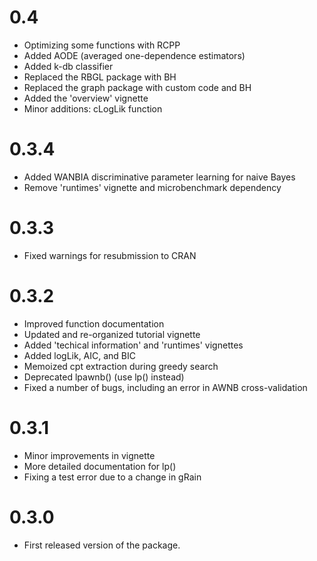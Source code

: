 # 0.4
* Optimizing some functions with RCPP
* Added AODE (averaged one-dependence estimators)
* Added k-db classifier
* Replaced the RBGL package with BH
* Replaced the graph package with custom code and BH 
* Added the 'overview' vignette
* Minor additions: cLogLik function

# 0.3.4
* Added WANBIA discriminative parameter learning for naive Bayes
* Remove 'runtimes' vignette and microbenchmark dependency

# 0.3.3
* Fixed warnings for resubmission to CRAN

# 0.3.2
* Improved function documentation
* Updated and re-organized tutorial vignette 
* Added 'techical information' and 'runtimes' vignettes
* Added logLik, AIC, and BIC
* Memoized cpt extraction during greedy search 
* Deprecated lpawnb() (use lp() instead)
* Fixed a number of bugs, including an error in AWNB cross-validation 

# 0.3.1
* Minor improvements in vignette 
* More detailed documentation for lp()
* Fixing a test error due to a change in gRain

# 0.3.0
* First released version of the package.
